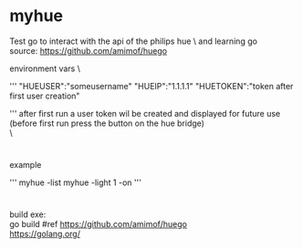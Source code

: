 # myhue
Test go to interact with the api of the philips hue \ 
and learning go \
source: 
https://github.com/amimof/huego

environment vars \

'''
"HUEUSER":"someusername"
"HUEIP":"1.1.1.1"
"HUETOKEN":"token after first user creation"

'''
after first run a user token wil be created and displayed for future use \
(before first run press the button on the hue bridge) \
\
#
example 

'''
myhue -list
myhue -light 1 -on
'''
#
build exe: \
go build
#ref
https://github.com/amimof/huego
\
https://golang.org/
